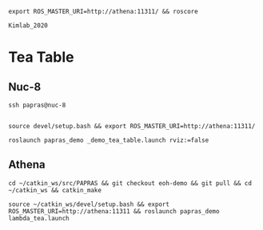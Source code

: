 ```
export ROS_MASTER_URI=http://athena:11311/ && roscore
```
```
Kimlab_2020
```

# Tea Table

## Nuc-8
```
ssh papras@nuc-8
```
```cd ~/catkin_ws/src/PAPRAS && git checkout eoh-demo && git pull && cd ~/catkin_ws && catkin_make && sudo -s
```
```
source devel/setup.bash && export ROS_MASTER_URI=http://athena:11311/
```
```
roslaunch papras_demo _demo_tea_table.launch rviz:=false
```

## Athena
```
cd ~/catkin_ws/src/PAPRAS && git checkout eoh-demo && git pull && cd ~/catkin_ws && catkin_make
```
```
source ~/catkin_ws/devel/setup.bash && export ROS_MASTER_URI=http://athena:11311 && roslaunch papras_demo lambda_tea.launch
```
